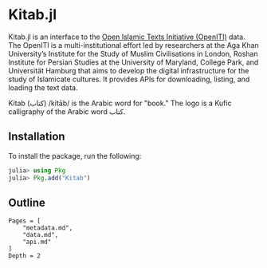# Kitab.jl

Kitab.jl is an interface to the [Open Islamic Texts Initiative (OpenITI)](https://openiti.org/) data. The OpenITI is a multi-institutional effort led by researchers at the Aga Khan University’s Institute for the Study of Muslim Civilisations in London, Roshan Institute for Persian Studies at the University of Maryland, College Park, and Universität Hamburg that aims to develop the digital infrastructure for the study of Islamicate cultures. It provides APIs for downloading, listing, and loading the text data.

Kitab (کتاب) /kitāb/ is the Arabic word for "book." The logo is a Kufic calligraphy of the Arabic word کتاب.

## Installation
To install the package, run the following:
```julia
julia> using Pkg
julia> Pkg.add("Kitab")
```
## Outline
```@contents
Pages = [
    "metadata.md",
    "data.md",
    "api.md"
]
Depth = 2
```